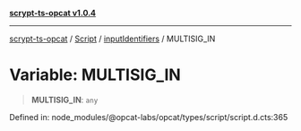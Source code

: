 [**scrypt-ts-opcat v1.0.4**](../../../../../README.md)

***

[scrypt-ts-opcat](../../../../../README.md) / [Script](../../../README.md) / [inputIdentifiers](../README.md) / MULTISIG\_IN

# Variable: MULTISIG\_IN

> **MULTISIG\_IN**: `any`

Defined in: node\_modules/@opcat-labs/opcat/types/script/script.d.cts:365
